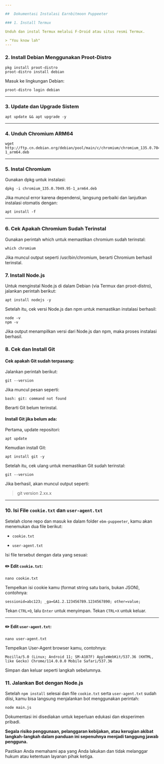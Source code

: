 ```yaml
---

##  Dokumentasi Instalasi Earnbitmoon Puppeeter

### 1. Install Termux

Unduh dan instal Termux melalui F-Droid atau situs resmi Termux.

> "You know lah"
---
```

### 2. Install Debian Menggunakan Proot-Distro

    pkg install proot-distro
    proot-distro install debian

Masuk ke lingkungan Debian:

    proot-distro login debian
---

###  3. Update dan Upgrade Sistem

    apt update && apt upgrade -y

---

###  4. Unduh Chromium ARM64

    wget http://ftp.cn.debian.org/debian/pool/main/c/chromium/chromium_135.0.7049.95-1_arm64.deb
---

### 5. Instal Chromium

Gunakan dpkg untuk instalasi:

    dpkg -i chromium_135.0.7049.95-1_arm64.deb

Jika muncul error karena dependensi, langsung perbaiki dan lanjutkan instalasi otomatis dengan:

    apt install -f


---

### 6. Cek Apakah Chromium Sudah Terinstal

Gunakan perintah which untuk memastikan chromium sudah terinstal:

    which chromium

Jika muncul output seperti /usr/bin/chromium, berarti Chromium berhasil terinstal.

### 7. Install Node.js

Untuk menginstal Node.js di dalam Debian (via Termux dan proot-distro), jalankan perintah berikut:

`apt install nodejs -y` 

Setelah itu, cek versi Node.js dan npm untuk memastikan instalasi berhasil:

    node -v
    npm -v

Jika output menampilkan versi dari Node.js dan npm, maka proses instalasi berhasil.

### 8. Cek dan Install Git

#### Cek apakah Git sudah terpasang:

Jalankan perintah berikut:

    git --version 

Jika muncul pesan seperti:

`bash: git: command not found` 

Berarti Git belum terinstal.

#### Install Git jika belum ada:

Pertama, update repositori:

    apt update

Kemudian install Git:

    apt install git -y

Setelah itu, cek ulang untuk memastikan Git sudah terinstal:

    git --version

Jika berhasil, akan muncul output seperti:

> git version 2.xx.x

---
### 10. Isi File `cookie.txt` dan `user-agent.txt`

Setelah clone repo dan masuk ke dalam folder `ebm-puppeeter`, kamu akan menemukan dua file berikut:

-   `cookie.txt`
    
-   `user-agent.txt`
    

Isi file tersebut dengan data yang sesuai:

#### ✏️ Edit `cookie.txt`:

    nano cookie.txt

Tempelkan isi cookie kamu (format string satu baris, bukan JSON), contohnya:

`sessionid=abc123; _ga=GA1.2.123456789.1234567890; other=value;` 

Tekan `CTRL+O`, lalu `Enter` untuk menyimpan. Tekan `CTRL+X` untuk keluar.

----------

#### ✏️ Edit `user-agent.txt`:

    nano user-agent.txt

Tempelkan User-Agent browser kamu, contohnya:

`Mozilla/5.0 (Linux; Android 11; SM-A107F) AppleWebKit/537.36 (KHTML, like Gecko) Chrome/114.0.0.0 Mobile Safari/537.36` 

Simpan dan keluar seperti langkah sebelumnya.

### 11. Jalankan Bot dengan Node.js

Setelah `npm install` selesai dan file `cookie.txt` serta `user-agent.txt` sudah diisi, kamu bisa langsung menjalankan bot menggunakan perintah:

    node main.js


Dokumentasi ini disediakan untuk keperluan edukasi dan eksperimen pribadi.  

**Segala risiko penggunaan, pelanggaran kebijakan, atau kerugian akibat langkah-langkah dalam panduan ini sepenuhnya menjadi tanggung jawab pengguna.**  

Pastikan Anda memahami apa yang Anda lakukan dan tidak melanggar hukum atau ketentuan layanan pihak ketiga.
